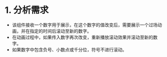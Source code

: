 # 1. 分析需求

- 该组件接收一个数字用于展示，在这个数字的值改变后，需要展示一个过场动画，并在指定的时间后滚动至新的数字。
- 在动画过程中，如果传入数字再次改变，重新播放滚动效果并滚动至新的数字。
- 如果数字中包含负号、小数点或千分位，符号不进行滚动。
